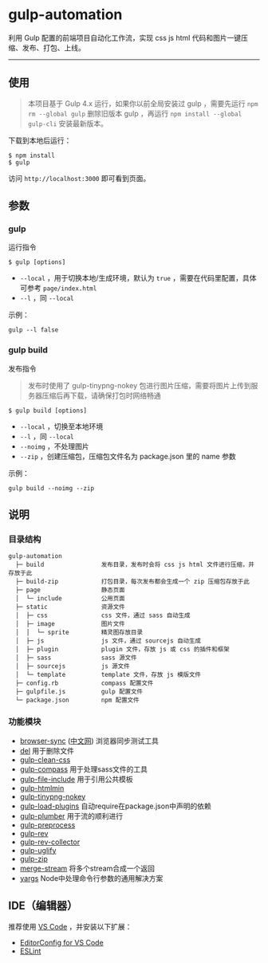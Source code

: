 # gulp-automation

利用 Gulp 配置的前端项目自动化工作流，实现 css js html 代码和图片一键压缩、发布、打包、上线。

---

## 使用

> 本项目基于 Gulp 4.x 运行，如果你以前全局安装过 gulp ，需要先运行 `npm rm --global gulp` 删除旧版本 gulp ，再运行 `npm install --global gulp-cli` 安装最新版本。

下载到本地后运行：

```
$ npm install
$ gulp
```

访问 `http://localhost:3000` 即可看到页面。

## 参数

### gulp

运行指令

```
$ gulp [options]
```

- `--local` ，用于切换本地/生成环境，默认为 `true` ，需要在代码里配置，具体可参考 `page/index.html`
- `--l` ，同 `--local`

示例：

```
gulp --l false
```

### gulp build

发布指令

> 发布时使用了 gulp-tinypng-nokey 包进行图片压缩，需要将图片上传到服务器压缩后再下载，请确保打包时网络畅通

```
$ gulp build [options]
```

- `--local` ，切换至本地环境
- `--l` ，同 `--local`
- `--noimg` ，不处理图片
- `--zip` ，创建压缩包，压缩包文件名为 package.json 里的 name 参数

示例：

```
gulp build --noimg --zip
```

## 说明

### 目录结构

```
gulp-automation
  ├─ build                发布目录，发布时会将 css js html 文件进行压缩，并存放于此
  ├─ build-zip            打包目录，每次发布都会生成一个 zip 压缩包存放于此
  ├─ page                 静态页面
  │  └─ include           公用页面
  ├─ static               资源文件
  │  ├─ css               css 文件，通过 sass 自动生成
  │  ├─ image             图片文件
  │  │  └─ sprite         精灵图存放目录
  │  ├─ js                js 文件，通过 sourcejs 自动生成
  │  ├─ plugin            plugin 文件，存放 js 或 css 的插件和框架
  │  ├─ sass              sass 源文件
  │  ├─ sourcejs          js 源文件
  │  └─ template          template 文件，存放 js 模版文件
  ├─ config.rb            compass 配置文件
  ├─ gulpfile.js          gulp 配置文件
  └─ package.json         npm 配置文件
```

### 功能模块

- [browser-sync](https://browsersync.io/) ([中文网](http://www.browsersync.cn/)) 浏览器同步测试工具
- [del](https://www.npmjs.com/package/del) 用于删除文件
- [gulp-clean-css](https://www.npmjs.com/package/gulp-clean-css)
- [gulp-compass](https://www.npmjs.com/package/gulp-compass) 用于处理sass文件的工具
- [gulp-file-include](https://www.npmjs.com/package/gulp-file-include) 用于引用公共模板
- [gulp-htmlmin](https://www.npmjs.com/package/gulp-htmlmin)
- [gulp-tinypng-nokey](https://www.npmjs.com/package/gulp-tinypng-nokey)
- [gulp-load-plugins](https://www.npmjs.com/package/gulp-load-plugins) 自动require在package.json中声明的依赖
- [gulp-plumber](https://www.npmjs.com/package/gulp-plumber) 用于流的顺利进行
- [gulp-preprocess](https://www.npmjs.com/package/gulp-preprocess)
- [gulp-rev](https://www.npmjs.com/package/gulp-rev)
- [gulp-rev-collector](https://www.npmjs.com/package/gulp-rev-collector)
- [gulp-uglify](https://www.npmjs.com/package/gulp-uglify)
- [gulp-zip](https://www.npmjs.com/package/gulp-zip)
- [merge-stream](https://www.npmjs.com/package/merge-stream) 将多个stream合成一个返回
- [yargs](https://www.npmjs.com/package/yargs) Node中处理命令行参数的通用解决方案

## IDE（编辑器）

推荐使用 [VS Code](https://code.visualstudio.com/) ，并安装以下扩展：

- [EditorConfig for VS Code](https://marketplace.visualstudio.com/items?itemName=EditorConfig.EditorConfig)
- [ESLint](https://marketplace.visualstudio.com/items?itemName=dbaeumer.vscode-eslint)
